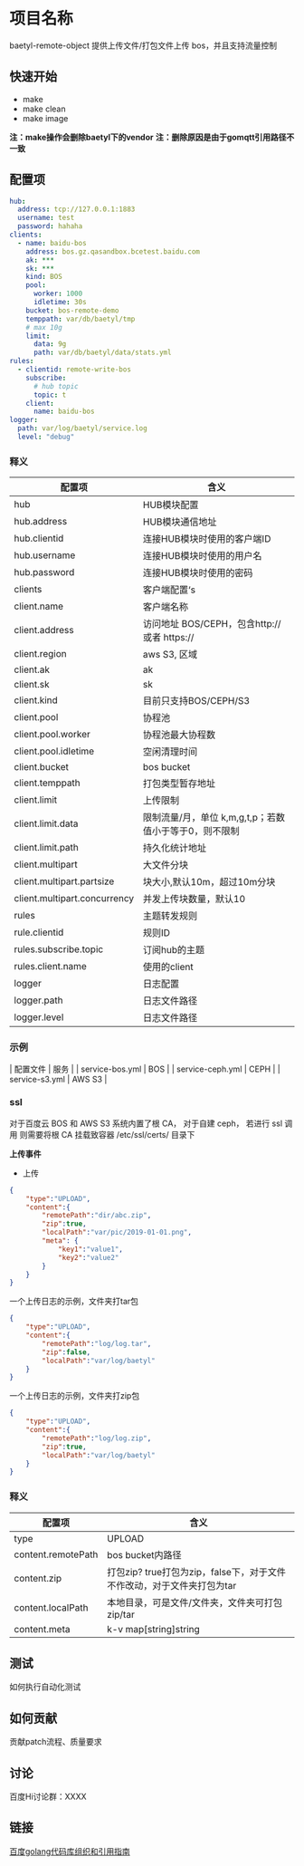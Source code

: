# 项目名称
baetyl-remote-object 提供上传文件/打包文件上传 bos，并且支持流量控制

## 快速开始

- make 
- make clean
- make image
  
**注：make操作会删除baetyl下的vendor**
**注：删除原因是由于gomqtt引用路径不一致**

## 配置项
```YAML
hub:
  address: tcp://127.0.0.1:1883
  username: test
  password: hahaha
clients:
  - name: baidu-bos
    address: bos.gz.qasandbox.bcetest.baidu.com
    ak: ***
    sk: ***
    kind: BOS
    pool:
      worker: 1000
      idletime: 30s
    bucket: bos-remote-demo
    temppath: var/db/baetyl/tmp
    # max 10g
    limit:
      data: 9g
      path: var/db/baetyl/data/stats.yml
rules:
  - clientid: remote-write-bos
    subscribe:
      # hub topic
      topic: t
    client:
      name: baidu-bos
logger:
  path: var/log/baetyl/service.log
  level: "debug"
```
### 释义
| 配置项 | 含义 |
| ----- | --- |
| hub | HUB模块配置 |
| hub.address | HUB模块通信地址 |
| hub.clientid | 连接HUB模块时使用的客户端ID |
| hub.username | 连接HUB模块时使用的用户名 |
| hub.password | 连接HUB模块时使用的密码 |
| clients | 客户端配置‘s |
| client.name | 客户端名称 |
| client.address | 访问地址 BOS/CEPH，包含http:// 或者 https://|
| client.region | aws S3, 区域 |
| client.ak | ak |
| client.sk | sk |
| client.kind | 目前只支持BOS/CEPH/S3 |
| client.pool | 协程池 |
| client.pool.worker | 协程池最大协程数 |
| client.pool.idletime | 空闲清理时间 |
| client.bucket | bos bucket |
| client.temppath | 打包类型暂存地址 |
| client.limit | 上传限制 |
| client.limit.data | 限制流量/月，单位 k,m,g,t,p；若数值小于等于0，则不限制 |
| client.limit.path| 持久化统计地址 |
| client.multipart | 大文件分块 |
| client.multipart.partsize | 块大小,默认10m，超过10m分块 |
| client.multipart.concurrency| 并发上传块数量，默认10 |
| rules | 主题转发规则 |
| rule.clientid | 规则ID |
| rules.subscribe.topic | 订阅hub的主题 |
| rules.client.name | 使用的client |
| logger | 日志配置 |
| logger.path | 日志文件路径 |
| logger.level | 日志文件路径 |

### 示例

| 配置文件 | 服务 |
| service-bos.yml | BOS |
| service-ceph.yml | CEPH |
| service-s3.yml | AWS S3 |

### ssl
对于百度云 BOS 和 AWS S3 系统内置了根 CA，
对于自建 ceph， 若进行 ssl 调用 则需要将根 CA 挂载致容器 /etc/ssl/certs/ 目录下

**上传事件**

- 上传
```JSON   
{
    "type":"UPLOAD",
    "content":{
        "remotePath":"dir/abc.zip",
        "zip":true,
        "localPath":"var/pic/2019-01-01.png",
        "meta": {
            "key1":"value1",
            "key2":"value2"
        }
    }
}
```

一个上传日志的示例，文件夹打tar包
```JSON   
{
    "type":"UPLOAD",
    "content":{
        "remotePath":"log/log.tar",
        "zip":false,
        "localPath":"var/log/baetyl"
    }
}
```

一个上传日志的示例，文件夹打zip包
```JSON   
{
    "type":"UPLOAD",
    "content":{
        "remotePath":"log/log.zip",
        "zip":true,
        "localPath":"var/log/baetyl"
    }
}
```

### 释义
| 配置项 | 含义 |
| ----- | --- |
| type | UPLOAD |
| content.remotePath | bos bucket内路径 |
| content.zip | 打包zip? true打包为zip，false下，对于文件不作改动，对于文件夹打包为tar|
| content.localPath | 本地目录，可是文件/文件夹，文件夹可打包zip/tar |
| content.meta | k-v map[string]string  |


## 测试
如何执行自动化测试

## 如何贡献
贡献patch流程、质量要求

## 讨论
百度Hi讨论群：XXXX

## 链接
[百度golang代码库组织和引用指南](http://wiki.baidu.com/pages/viewpage.action?pageId=515622823)